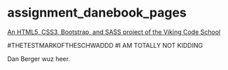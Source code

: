 # assignment_danebook_pages

[An HTML5, CSS3, Bootstrap, and SASS project of the Viking Code School](http://www.vikingcodeschool.com)

#THETESTMARKOFTHESCHWADDD
#I AM TOTALLY NOT KIDDING

Dan Berger wuz heer.